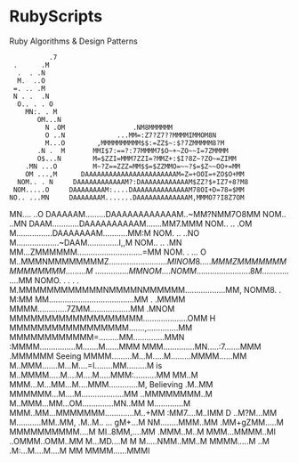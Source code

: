 # RubyScripts
Ruby Algorithms &amp; Design Patterns

              .7
     .      .M
      .  . .N
      M.  ..O
     =. .. .M
     N . .  .N
      O.. . . O
        MN:. . M
           OM...N
             N .OM                 .NM8MMMMMM
             O ..N             ...MM=:Z7?Z7??MMMMIMMOM8N
             M...O        ,MMMMMMMMMM$$:=ZZ$~:$?7ZMMMMM8?M
           .N .  M       MMI$7:==?:77MMMM7$O~+~ZO~~I=7ZMMMM
           O$...N        M=$ZZI=MMM7ZZI=?MMZ+:$I?8Z~?ZO~=ZIMM
        .MN ...O         M~?Z==ZZZ=MM$$=$ZZMMO=~~?$=$Z~~OO+=MM
        OM ...,M      DAAAAAAAAAAAAAAAAAAAAAAAM=Z=+OOI=+ZO$O+MM
      NOM.. . N     DAAAAAAAAAAAAM?:DAAAAAAAAAAAAM$ZZ?$+IZ7+8?M8
     NOM.....O     DAAAAAAAAM:....DAAAAAAAAAAAAAAM78OI+D=78=$MM
    NO.. ...MN     DAAAAAAAM.......DAAAAAAAAAAAAAM,MMMO7?I8Z7OM
   MN.... ..O       DAAAAAM.........DAAAAAAAAAAAAM..~MM?NMM7O8MM
  NOM..  ..MN        DAAM............DAAAAAAAAAAM.......MM7.MMM
 NOM.. .. .OM         M................DAAAAAAAM...........MM:M
 NOM. .. ..NO        M...................~DAAM..............I,,M
 NOM.. .. .MN       MM...ZMMMMMM.............................=MM
 NOM. . ... O       M..MMMNMMMMMMMMZ..........................$MI
 NOM8.. .. .MM      MZMMMMMMMMMMMMMMM.........M~...............MM
  NOM .. . . NOM    M........................8M$................MM
   NOMO. . . . .    M.MMMMMMMMMMMMNMMMMNMMMMMM..................MM,
     NOMM8.  .     M:MM  MM......................................MM
           .    .MMMM     MMMM.............7ZMM..................MM
               .MNOM      MMMMMMMMMMMMMMMMMMM....................OMM
                 H         MMMMMMMMMMMMMMMMM.......,..............MM
                            MMMMMMMMMMMM=.........MM..............MMN
                              :MMMM................M.......M......MMM
                                 MMM..............MN.....:7.......MMM .MMMMMM
   Seeing                        MMMM.........M...M.....M.........MMMM......MM
                                 M..MMM.......M...M....=I........MM.........M
      is                         M..MMMM.....M....M....M.....MMM:..........MM
                                MM..M  MMM...M...MM...M....MMM.............M,
  Believing                    .M..MM   MMMMMM...M....M...................MM
                       ..MMMMMMMM..M   M..MMM...MM...OM..............MN..MM
                     M.............M  MMM..MM...MMMMMMM.............M..+MM
                     :MM7....M..IMM  D ..M?M...MM     M...........MM..MM,
                          .M..M..    ... gM+...M      NM........MMM..MM
                                  .MM+gZMM.....M       MMMMMMMMMM....M
                                  MI..8MM,....MM           .MMM..M..M
                                 MMM...MMMM..MI       ..OMMM..OMM..MM
                                M...MD....M M        M.....NMM..MM..M
                                MMMM.....M ..M      .M:...M....M....M
                                           MM          MMMM......MMMI
